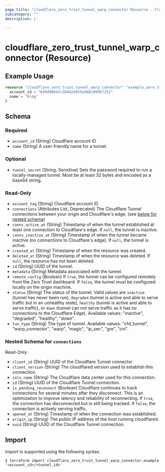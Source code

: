 ```yaml
---
page_title: "cloudflare_zero_trust_tunnel_warp_connector Resource - Cloudflare"
subcategory: ""
description: |-
  
---
```


# cloudflare_zero_trust_tunnel_warp_connector (Resource)



## Example Usage

```terraform
resource "cloudflare_zero_trust_tunnel_warp_connector" "example_zero_trust_tunnel_warp_connector" {
  account_id = "699d98642c564d2e855e9661899b7252"
  name = "blog"
}
```

<!-- schema generated by tfplugindocs -->
## Schema

### Required

- `account_id` (String) Cloudflare account ID
- `name` (String) A user-friendly name for a tunnel.

### Optional

- `tunnel_secret` (String, Sensitive) Sets the password required to run a locally-managed tunnel. Must be at least 32 bytes and encoded as a base64 string.

### Read-Only

- `account_tag` (String) Cloudflare account ID
- `connections` (Attributes List, Deprecated) The Cloudflare Tunnel connections between your origin and Cloudflare's edge. (see [below for nested schema](#nestedatt--connections))
- `conns_active_at` (String) Timestamp of when the tunnel established at least one connection to Cloudflare's edge. If `null`, the tunnel is inactive.
- `conns_inactive_at` (String) Timestamp of when the tunnel became inactive (no connections to Cloudflare's edge). If `null`, the tunnel is active.
- `created_at` (String) Timestamp of when the resource was created.
- `deleted_at` (String) Timestamp of when the resource was deleted. If `null`, the resource has not been deleted.
- `id` (String) UUID of the tunnel.
- `metadata` (String) Metadata associated with the tunnel.
- `remote_config` (Boolean) If `true`, the tunnel can be configured remotely from the Zero Trust dashboard. If `false`, the tunnel must be configured locally on the origin machine.
- `status` (String) The status of the tunnel. Valid values are `inactive` (tunnel has never been run), `degraded` (tunnel is active and able to serve traffic but in an unhealthy state), `healthy` (tunnel is active and able to serve traffic), or `down` (tunnel can not serve traffic as it has no connections to the Cloudflare Edge).
Available values: "inactive", "degraded", "healthy", "down".
- `tun_type` (String) The type of tunnel.
Available values: "cfd_tunnel", "warp_connector", "warp", "magic", "ip_sec", "gre", "cni".

<a id="nestedatt--connections"></a>
### Nested Schema for `connections`

Read-Only:

- `client_id` (String) UUID of the Cloudflare Tunnel connector.
- `client_version` (String) The cloudflared version used to establish this connection.
- `colo_name` (String) The Cloudflare data center used for this connection.
- `id` (String) UUID of the Cloudflare Tunnel connection.
- `is_pending_reconnect` (Boolean) Cloudflare continues to track connections for several minutes after they disconnect. This is an optimization to improve latency and reliability of reconnecting.  If `true`, the connection has disconnected but is still being tracked. If `false`, the connection is actively serving traffic.
- `opened_at` (String) Timestamp of when the connection was established.
- `origin_ip` (String) The public IP address of the host running cloudflared.
- `uuid` (String) UUID of the Cloudflare Tunnel connection.

## Import

Import is supported using the following syntax:

```shell
$ terraform import cloudflare_zero_trust_tunnel_warp_connector.example '<account_id>/<tunnel_id>'
```
